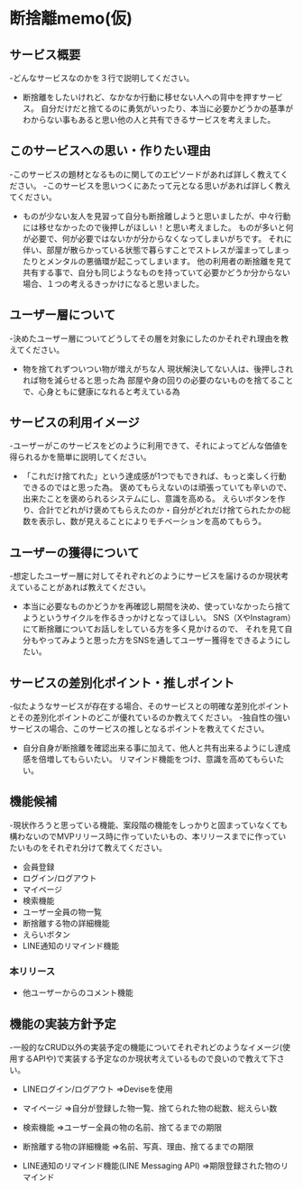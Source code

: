 # 断捨離memo(仮)

## サービス概要
-どんなサービスなのかを３行で説明してください。

* 断捨離をしたいけれど、なかなか行動に移せない人への背中を押すサービス。
自分だけだと捨てるのに勇気がいったり、本当に必要かどうかの基準がわからない事もあると思い他の人と共有できるサービスを考えました。

## このサービスへの思い・作りたい理由
-このサービスの題材となるものに関してのエピソードがあれば詳しく教えてください。
-このサービスを思いつくにあたって元となる思いがあれば詳しく教えてください。

* ものが少ない友人を見習って自分も断捨離しようと思いましたが、中々行動には移せなかったので後押しがほしい！と思い考えました。
ものが多いと何が必要で、何が必要ではないかが分からなくなってしまいがちです。
それに伴い、部屋が散らかっている状態で暮らすことでストレスが溜まってしまったりとメンタルの悪循環が起こってしまいます。
他の利用者の断捨離を見て共有する事で、自分も同じようなものを持っていて必要かどうか分からない場合、１つの考えるきっかけになると思いました。

## ユーザー層について
-決めたユーザー層についてどうしてその層を対象にしたのかそれぞれ理由を教えてください。

* 物を捨てれずついつい物が増えがちな人
現状解決してない人は、後押しされれば物を減らせると思った為
部屋や身の回りの必要のないものを捨てることで、心身ともに健康になれると考えている為


## サービスの利用イメージ
-ユーザーがこのサービスをどのように利用できて、それによってどんな価値を得られるかを簡単に説明してください。

* 「これだけ捨てれた」という達成感が1つでもできれば、もっと楽しく行動できるのではと思った為。
褒めてもらえないのは頑張っていても辛いので、出来たことを褒められるシステムにし、意識を高める。
えらいボタンを作り、合計でどれがけ褒めてもらえたのか・自分がどれだけ捨てられたかの総数を表示し、数が見えることによりモチベーションを高めてもらう。

## ユーザーの獲得について
-想定したユーザー層に対してそれぞれどのようにサービスを届けるのか現状考えていることがあれば教えてください。

* 本当に必要なものかどうかを再確認し期間を決め、使っていなかったら捨てようというサイクルを作るきっかけとなってほしい。
SNS（XやInstagram）にて断捨離についてお話しをしている方を多く見かけるので、
それを見て自分もやってみようと思った方をSNSを通してユーザー獲得をできるようにしたい。

## サービスの差別化ポイント・推しポイント
-似たようなサービスが存在する場合、そのサービスとの明確な差別化ポイントとその差別化ポイントのどこが優れているのか教えてください。
-独自性の強いサービスの場合、このサービスの推しとなるポイントを教えてください。

* 自分自身が断捨離を確認出来る事に加えて、他人と共有出来るようにし達成感を倍増してもらいたい。
リマインド機能をつけ、意識を高めてもらいたい。

## 機能候補
-現状作ろうと思っている機能、案段階の機能をしっかりと固まっていなくても構わないのでMVPリリース時に作っていたいもの、本リリースまでに作っていたいものをそれぞれ分けて教えてください。

* 会員登録
* ログイン/ログアウト
* マイページ
* 検索機能
* ユーザー全員の物一覧
* 断捨離する物の詳細機能
* えらいボタン
* LINE通知のリマインド機能

### 本リリース
* 他ユーザーからのコメント機能

## 機能の実装方針予定
-一般的なCRUD以外の実装予定の機能についてそれぞれどのようなイメージ(使用するAPIや)で実装する予定なのか現状考えているもので良いので教えて下さい。
* LINEログイン/ログアウト
=>Deviseを使用

* マイページ
=>自分が登録した物一覧、捨てられた物の総数、総えらい数

* 検索機能
=>ユーザー全員の物の名前、捨てるまでの期限

* 断捨離する物の詳細機能
=>名前、写真、理由、捨てるまでの期限

* LINE通知のリマインド機能(LINE Messaging API)
=>期限登録された物のリマインド